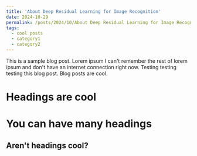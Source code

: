 ```yaml
---
title: 'About Deep Residual Learning for Image Recognition'
date: 2024-10-29
permalink: /posts/2024/10/About Deep Residual Learning for Image Recognition/
tags:
  - cool posts
  - category1
  - category2
---
```


This is a sample blog post. Lorem ipsum I can't remember the rest of lorem ipsum and don't have an internet connection right now. Testing testing testing this blog post. Blog posts are cool.

Headings are cool
======

You can have many headings
======

Aren't headings cool?
------
